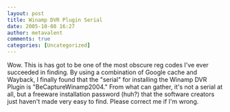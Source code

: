```yaml
---
layout: post
title: Winamp DVR Plugin Serial
date: 2005-10-08 16:27
author: metavalent
comments: true
categories: [Uncategorized]
---
```

Wow.  This is has got to be one of the most obscure reg codes I've ever succeeded in finding.  By using a combination of Google cache and Wayback, I finally found that the "serial" for installing the Winamp DVR Plugin is "BeCaptureWinamp2004."  From what can gather, it's not a serial at all, but a freeware installation password (huh?) that the software creators just haven't made very easy to find.  Please correct me if I'm wrong.
